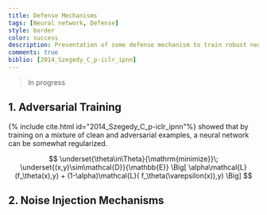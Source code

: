 ```yaml
---
title: Defense Mechanisms
tags: [Neural network, Defense]
style: border
color: success
description: Presentation of some defense mechanism to train robust neural networks
comments: true
biblio: [2014_Szegedy_C_p-iclr_ipnn]
---
```


> In progress

## 1. Adversarial Training

{% include cite.html id="2014_Szegedy_C_p-iclr_ipnn"%} showed that by training on a mixture of clean and adversarial examples, a neural network can be somewhat regularized.

$$
\underset{\theta\in\Theta}{\mathrm{minimize}}\; \underset{(x,y)\sim\mathcal{D}}{\mathbb{E}} \Big[ \alpha\mathcal{L}(f_\theta(x),y) + (1-\alpha)\mathcal{L}( f_\theta(\varepsilon(x)),y) \Big]
$$


## 2. Noise Injection Mechanisms




